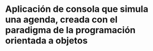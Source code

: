 # Aplicación de consola que simula una agenda, creada con el paradigma de la programación orientada a objetos
